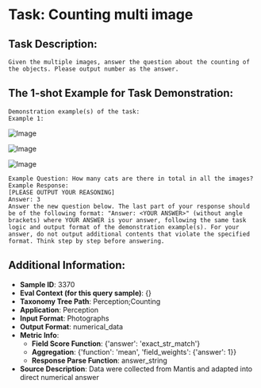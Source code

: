 # Task: Counting multi image

## Task Description:

```
Given the multiple images, answer the question about the counting of the objects. Please output number as the answer.
```

## The 1-shot Example for Task Demonstration:

```
Demonstration example(s) of the task:
Example 1:
```

![Image](image_1_1.png)

![Image](image_1_2.png)

![Image](image_1_3.png)

```
Example Question: How many cats are there in total in all the images?
Example Response:
[PLEASE OUTPUT YOUR REASONING]
Answer: 3
Answer the new question below. The last part of your response should be of the following format: "Answer: <YOUR ANSWER>" (without angle brackets) where YOUR ANSWER is your answer, following the same task logic and output format of the demonstration example(s). For your answer, do not output additional contents that violate the specified format. Think step by step before answering.
```

## Additional Information:

- **Sample ID**: 3370
- **Eval Context (for this query sample)**: {}
- **Taxonomy Tree Path**: Perception;Counting
- **Application**: Perception
- **Input Format**: Photographs
- **Output Format**: numerical_data
- **Metric Info**:
  - **Field Score Function**: {'answer': 'exact_str_match'}
  - **Aggregation**: {'function': 'mean', 'field_weights': {'answer': 1}}
  - **Response Parse Function**: answer_string
- **Source Description**: Data were collected from Mantis and adapted into direct numerical answer

